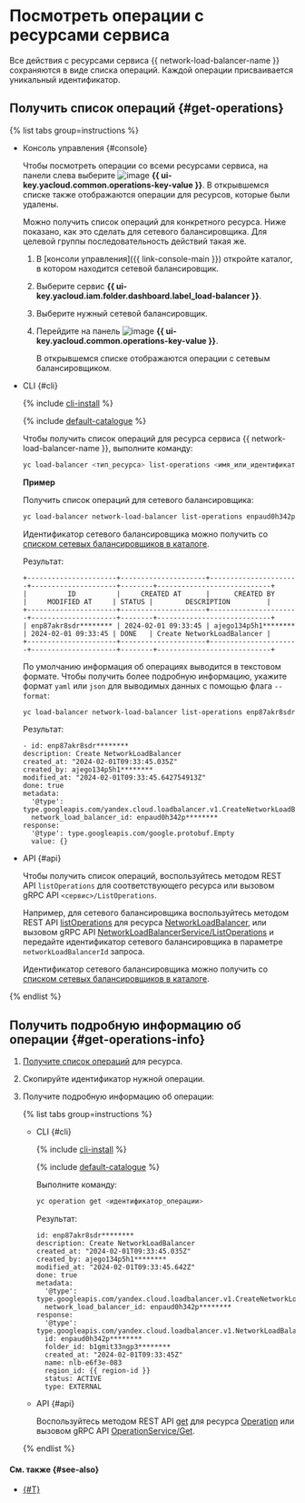 # Посмотреть операции с ресурсами сервиса

Все действия с ресурсами сервиса {{ network-load-balancer-name }} сохраняются в виде списка операций. Каждой операции присваивается уникальный идентификатор.

## Получить список операций {#get-operations}

{% list tabs group=instructions %}

- Консоль управления {#console}

  Чтобы посмотреть операции со всеми ресурсами сервиса, на панели слева выберите ![image](../../_assets/operations.svg) **{{ ui-key.yacloud.common.operations-key-value }}**. В открывшемся списке также отображаются операции для ресурсов, которые были удалены.

  Можно получить список операций для конкретного ресурса. Ниже показано, как это сделать для сетевого балансировщика. Для целевой группы последовательность действий такая же.

  1. В [консоли управления]({{ link-console-main }}) откройте каталог, в котором находится сетевой балансировщик.
  1. Выберите сервис **{{ ui-key.yacloud.iam.folder.dashboard.label_load-balancer }}**.
  1. Выберите нужный сетевой балансировщик.
  1. Перейдите на панель ![image](../../_assets/operations.svg) **{{ ui-key.yacloud.common.operations-key-value }}**.

      В открывшемся списке отображаются операции с сетевым балансировщиком.

- CLI {#cli}

  {% include [cli-install](../../_includes/cli-install.md) %}

  {% include [default-catalogue](../../_includes/default-catalogue.md) %}

  Чтобы получить список операций для ресурса сервиса {{ network-load-balancer-name }}, выполните команду:

  ```bash
  yc load-balancer <тип_ресурса> list-operations <имя_или_идентификатор_ресурса>
  ```

  **Пример**

  Получить список операций для сетевого балансировщика:

  ```bash
  yc load-balancer network-load-balancer list-operations enpaud0h342p********
  ```

  Идентификатор сетевого балансировщика можно получить со [списком сетевых балансировщиков в каталоге](load-balancer-list.md#list).

  Результат:

  ```text
  +----------------------+---------------------+----------------------+---------------------+--------+----------------------------+
  |          ID          |     CREATED AT      |      CREATED BY      |     MODIFIED AT     | STATUS |        DESCRIPTION         |
  +----------------------+---------------------+----------------------+---------------------+--------+----------------------------+
  | enp87akr8sdr******** | 2024-02-01 09:33:45 | ajego134p5h1******** | 2024-02-01 09:33:45 | DONE   | Create NetworkLoadBalancer |
  +----------------------+---------------------+----------------------+---------------------+--------+----------------------------+
  ```

  По умолчанию информация об операциях выводится в текстовом формате. Чтобы получить более подробную информацию, укажите формат `yaml` или `json` для выводимых данных с помощью флага `--format`:

  ```bash
  yc load-balancer network-load-balancer list-operations enp87akr8sdr******** --format yaml
  ```

  Результат:

  ```text
  - id: enp87akr8sdr********
  description: Create NetworkLoadBalancer
  created_at: "2024-02-01T09:33:45.035Z"
  created_by: ajego134p5h1********
  modified_at: "2024-02-01T09:33:45.642754913Z"
  done: true
  metadata:
    '@type': type.googleapis.com/yandex.cloud.loadbalancer.v1.CreateNetworkLoadBalancerMetadata
    network_load_balancer_id: enpaud0h342p********
  response:
    '@type': type.googleapis.com/google.protobuf.Empty
    value: {}
  ```

- API {#api}

  Чтобы получить список операций, воспользуйтесь методом REST API `listOperations` для соответствующего ресурса или вызовом gRPC API `<сервис>/ListOperations`.

  Например, для сетевого балансировщика воспользуйтесь методом REST API [listOperations](../api-ref/NetworkLoadBalancer/listOperations.md) для ресурса [NetworkLoadBalancer](../api-ref/NetworkLoadBalancer/index.md), или вызовом gRPC API [NetworkLoadBalancerService/ListOperations](../api-ref/grpc/network_load_balancer_service.md#ListOperations) и передайте идентификатор сетевого балансировщика в параметре `networkLoadBalancerId` запроса.

  Идентификатор сетевого балансировщика можно получить со [списком сетевых балансировщиков в каталоге](load-balancer-list.md#list).

{% endlist %}

## Получить подробную информацию об операции {#get-operations-info}

1. [Получите список операций](#get-operations) для ресурса.
1. Скопируйте идентификатор нужной операции.
1. Получите подробную информацию об операции:

    {% list tabs group=instructions %}

    - CLI {#cli}

      {% include [cli-install](../../_includes/cli-install.md) %}

      {% include [default-catalogue](../../_includes/default-catalogue.md) %}

      Выполните команду:

      ```bash
      yc operation get <идентификатор_операции>
      ```

      Результат:

      ```text
      id: enp87akr8sdr********
      description: Create NetworkLoadBalancer
      created_at: "2024-02-01T09:33:45.035Z"
      created_by: ajego134p5h1********
      modified_at: "2024-02-01T09:33:45.642Z"
      done: true
      metadata:
        '@type': type.googleapis.com/yandex.cloud.loadbalancer.v1.CreateNetworkLoadBalancerMetadata
        network_load_balancer_id: enpaud0h342p********
      response:
        '@type': type.googleapis.com/yandex.cloud.loadbalancer.v1.NetworkLoadBalancer
        id: enpaud0h342p********
        folder_id: b1gmit33ngp3********
        created_at: "2024-02-01T09:33:45Z"
        name: nlb-e6f3e-083
        region_id: {{ region-id }}
        status: ACTIVE
        type: EXTERNAL
      ```

    - API {#api}

      Воспользуйтесь методом REST API [get](../api-ref/Operation/get.md) для ресурса [Operation](../api-ref/Operation/index.md) или вызовом gRPC API [OperationService/Get](../api-ref/grpc/operation_service.md#Get).

    {% endlist %}

#### См. также {#see-also}

* [{#T}](../../api-design-guide/concepts/about-async.md)
